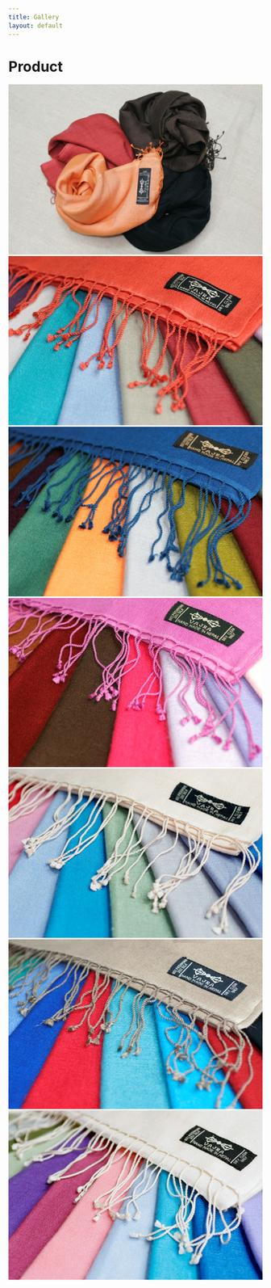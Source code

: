 ```yaml
---
title: Gallery
layout: default
---
```


# Product

<div class="fslider flex-thumb-grid grid-6 bottommargin-sm" data-arrows="false" data-animation="fade" data-thumbs="true">
    <div class="flexslider">
        <div class="slider-wrap">
            <div class="slide" data-thumb="images/Silk_Pashmina/SilkPashmina-L-1.jpg"><img src="images/Silk_Pashmina/SilkPashmina-L-1.jpg" alt="Image"></div>
            <div class="slide" data-thumb="images/Silk_Pashmina/SilkPashmina-L-2.jpg"><img src="images/Silk_Pashmina/SilkPashmina-L-2.jpg" alt="Image"></div>
            <div class="slide" data-thumb="images/Silk_Pashmina/SilkPashmina-L-3.jpg"><img src="images/Silk_Pashmina/SilkPashmina-L-3.jpg" alt="Image"></div>
            <div class="slide" data-thumb="images/Silk_Pashmina/SilkPashmina-L-4.jpg"><img src="images/Silk_Pashmina/SilkPashmina-L-4.jpg" alt="Image"></div>
            <div class="slide" data-thumb="images/Silk_Pashmina/SilkPashmina-L-5.jpg"><img src="images/Silk_Pashmina/SilkPashmina-L-5.jpg" alt="Image"></div>
            <div class="slide" data-thumb="images/Silk_Pashmina/SilkPashmina-L-6.jpg"><img src="images/Silk_Pashmina/SilkPashmina-L-6.jpg" alt="Image"></div>
            <div class="slide" data-thumb="images/Silk_Pashmina/SilkPashmina-L-7.jpg"><img src="images/Silk_Pashmina/SilkPashmina-L-7.jpg" alt="Image"></div>
        </div>
    </div>
</div>

